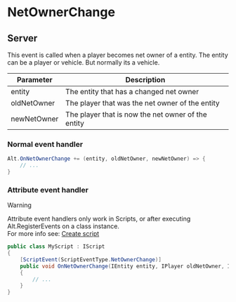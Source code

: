# NetOwnerChange

## Server

This event is called when a player becomes net owner of a entity. The entity can be a player or vehicle. But normally its a vehicle.

| Parameter     | Description                                          |
| ------------- | ---------------------------------------------------- |
| entity        | The entity that has a changed net owner              |
| oldNetOwner   | The player that was the net owner of the entity      |
| newNetOwner   | The player that is now the net owner of the entity   |

### Normal event handler

```csharp
Alt.OnNetOwnerChange += (entity, oldNetOwner, newNetOwner) => {
    // ...
}
```

### Attribute event handler

> [!WARNING]
> Attribute event handlers only work in Scripts, or after executing Alt.RegisterEvents on a class instance.<br>
> For more info see: [Create script](../../getting-started/create-script.md)

```csharp
public class MyScript : IScript
{
    [ScriptEvent(ScriptEventType.NetOwnerChange)]
    public void OnNetOwnerChange(IEntity entity, IPlayer oldNetOwner, IPlayer newNetOwner)
    {
        // ...
    }
}
```
